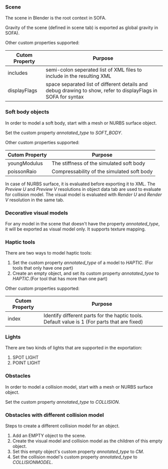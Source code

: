 ### Scene 
The scene in Blender is the root context in SOFA. 

Gravity of the scene (defined in scene tab) is exported as global gravity in SOFA). 

Other custom properties supported:

|Cutom Property| Purpose |
|--------------| ------------------------------------------|
| includes | semi-colon seperated list of XML files to include in the resulting XML |
| displayFlags | space separated list of different details and debug drawing to show, refer to displayFlags in SOFA for syntax |

### Soft body objects
In order to model a soft body, start with a mesh or NURBS surface object. 

Set the custom property *annotated_type* to *SOFT_BODY*. 

Other custom properties supported:

|Cutom Property| Purpose |
|--------------| ------------------------------------------|
| youngModulus |  The stiffness of the simulated soft body |
| poissonRaio  |  Compressability of the simulated soft body |

In case of NURBS surface, it is evaluated before exporting it to XML. The *Preview U* and *Preview V* resolutions 
in object data tab are used to evaluate for collision model. The visual model is evaluated with *Render U* and *Render V* 
resolution in the same tab.

### Decorative visual models
For any model in the scene that doesn't have the property *annotated_type*, it will be exported as visual model only.
It supports texture mapping.

### Haptic tools
There are two ways to model haptic tools:
1. Set the custom property *annotated_type* of a model to *HAPTIC*. (For tools that only have one part)
2. Create an empty object, and set its custom property *annotated_tyoe* to *HAPTIC*.(For tool that has more than one part)

Other custom properties supported:

|Cutom Property| Purpose |
|--------------| ------------------------------------------|
| index |  Identify different parts for the haptic tools. Default value is 1 (For parts that are fixed) |

### Lights
There are two kinds of lights that are supported in the exportation:
1. SPOT LIGHT
2. POINT LIGHT 

### Obstacles
In order to model a collision model, start with a mesh or NURBS surface object. 

Set the custom property *annotated_type* to *COLLISION*. 

### Obstacles with different collision model
Steps to create a different collision model for an object.
1. Add an EMPTY object to the scene.
2. Create the visual model and collision model as the children of this empty object.
3. Set this empty object's custom property *annotated_type* to *CM*.
4. Set the collision model's custom property *annotated_type* to *COLLISIONMODEL*.
